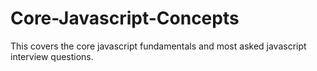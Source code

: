 # Core-Javascript-Concepts
This covers the core javascript fundamentals and most asked javascript interview questions.
